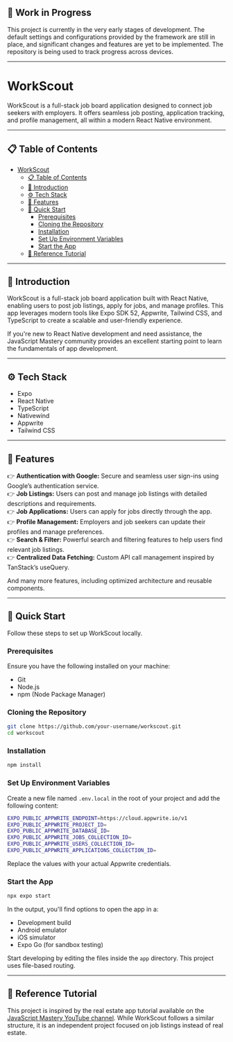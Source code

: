 ## 🚧 Work in Progress

This project is currently in the very early stages of development. The default settings and configurations provided by the framework are still in place, and significant changes and features are yet to be implemented. The repository is being used to track progress across devices.

---

# WorkScout

WorkScout is a full-stack job board application designed to connect job seekers with employers. It offers seamless job posting, application tracking, and profile management, all within a modern React Native environment.

---

## 📋 Table of Contents

- [WorkScout](#workscout)
	- [📋 Table of Contents](#-table-of-contents)
	- [🤖 Introduction](#-introduction)
	- [⚙️ Tech Stack](#️-tech-stack)
	- [🔋 Features](#-features)
	- [🤸 Quick Start](#-quick-start)
		- [Prerequisites](#prerequisites)
		- [Cloning the Repository](#cloning-the-repository)
		- [Installation](#installation)
		- [Set Up Environment Variables](#set-up-environment-variables)
		- [Start the App](#start-the-app)
	- [🚨 Reference Tutorial](#-reference-tutorial)

---

## 🤖 Introduction

WorkScout is a full-stack job board application built with React Native, enabling users to post job listings, apply for jobs, and manage profiles. This app leverages modern tools like Expo SDK 52, Appwrite, Tailwind CSS, and TypeScript to create a scalable and user-friendly experience.

If you're new to React Native development and need assistance, the JavaScript Mastery community provides an excellent starting point to learn the fundamentals of app development.

---

## ⚙️ Tech Stack

- Expo
- React Native
- TypeScript
- Nativewind
- Appwrite
- Tailwind CSS

---

## 🔋 Features

👉 **Authentication with Google:** Secure and seamless user sign-ins using Google’s authentication service.  
👉 **Job Listings:** Users can post and manage job listings with detailed descriptions and requirements.  
👉 **Job Applications:** Users can apply for jobs directly through the app.  
👉 **Profile Management:** Employers and job seekers can update their profiles and manage preferences.  
👉 **Search & Filter:** Powerful search and filtering features to help users find relevant job listings.  
👉 **Centralized Data Fetching:** Custom API call management inspired by TanStack’s useQuery.

And many more features, including optimized architecture and reusable components.

---

## 🤸 Quick Start

Follow these steps to set up WorkScout locally.

### Prerequisites

Ensure you have the following installed on your machine:

- Git
- Node.js
- npm (Node Package Manager)

### Cloning the Repository

```sh
git clone https://github.com/your-username/workscout.git
cd workscout
```

### Installation

```sh
npm install
```

### Set Up Environment Variables

Create a new file named `.env.local` in the root of your project and add the following content:

```sh
EXPO_PUBLIC_APPWRITE_ENDPOINT=https://cloud.appwrite.io/v1
EXPO_PUBLIC_APPWRITE_PROJECT_ID=
EXPO_PUBLIC_APPWRITE_DATABASE_ID=
EXPO_PUBLIC_APPWRITE_JOBS_COLLECTION_ID=
EXPO_PUBLIC_APPWRITE_USERS_COLLECTION_ID=
EXPO_PUBLIC_APPWRITE_APPLICATIONS_COLLECTION_ID=
```

Replace the values with your actual Appwrite credentials.

### Start the App

```sh
npx expo start
```

In the output, you'll find options to open the app in a:

- Development build
- Android emulator
- iOS simulator
- Expo Go (for sandbox testing)

Start developing by editing the files inside the `app` directory. This project uses file-based routing.

---

## 🚨 Reference Tutorial

This project is inspired by the real estate app tutorial available on the [JavaScript Mastery YouTube channel](https://www.youtube.com/watch?v=CzJQEstIiEI). While WorkScout follows a similar structure, it is an independent project focused on job listings instead of real estate.
